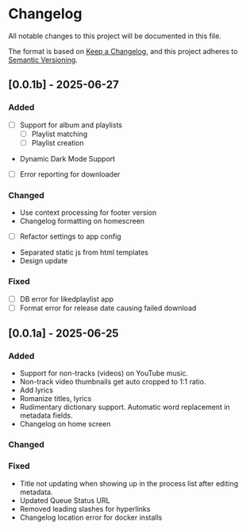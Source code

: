 # Changelog 

All notable changes to this project will be documented in this file.

The format is based on [Keep a Changelog](https://keepachangelog.com/en/1.0.0/),
and this project adheres to [Semantic Versioning](https://semver.org/spec/v2.0.0.html).

## [0.0.1b] - 2025-06-27
### Added
- [ ] Support for album and playlists 
  - [ ] Playlist matching
  - [ ] Playlist creation
- Dynamic Dark Mode Support
- [ ] Error reporting for downloader

### Changed
- Use context processing for footer version
- Changelog formatting on homescreen
- [ ] Refactor settings to app config
- Separated static js from html templates
- Design update

### Fixed
- [ ] DB error for likedplaylist app
- [ ] Format error for release date causing failed download

## [0.0.1a] - 2025-06-25
### Added
- Support for non-tracks (videos) on YouTube music.
- Non-track video thumbnails get auto cropped to 1:1 ratio.
- Add lyrics
- Romanize titles, lyrics
- Rudimentary dictionary support. Automatic word replacement in metadata fields.
- Changelog on home screen

### Changed


### Fixed
- Title not updating when showing up in the process list after editing metadata.
- Updated Queue Status URL
- Removed leading slashes for hyperlinks
- Changelog location error for docker installs
